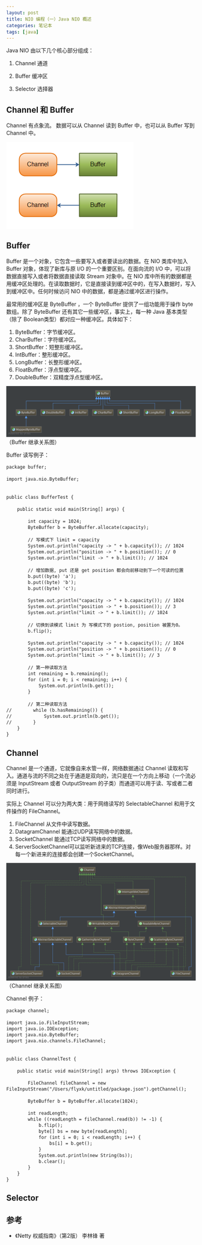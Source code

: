 ```yaml
---
layout: post
title: NIO 编程（一）Java NIO 概述
categories: 笔记本
tags: [java]
---
```


Java NIO 由以下几个核心部分组成：

1. Channel 通道

2. Buffer 缓冲区

3. Selector 选择器

## Channel 和 Buffer

Channel 有点象流。 数据可以从 Channel 读到 Buffer 中，也可以从 Buffer 写到 Channel 中。

![](/assets/images/post/java/overview-channels-buffers.png)

## Buffer

Buffer 是一个对象，它包含一些要写入或者要读出的数据。在 NIO 类库中加入 Buffer 对象，体现了新库与原 I/O 的一个重要区别。在面向流的 I/O 中，可以将数据直接写入或者将数据直接读取 Stream 对象中。在 NIO 库中所有的数据都是用缓冲区处理的。在读取数据时，它是直接读到缓冲区中的，在写入数据时，写入到缓冲区中。任何时候访问 NIO 中的数据，都是通过缓冲区进行操作。

最常用的缓冲区是 ByteBuffer ，一个 ByteBuffer 提供了一组功能用于操作 byte 数组。除了 ByteBuffer 还有其它一些缓冲区，事实上，每一种 Java 基本类型（除了 Boolean类型）都对应一种缓冲区。具体如下：

1. ByteBuffer：字节缓冲区。
2. CharBuffer：字符缓冲区。
3. ShortBuffer：短整形缓冲区。
4. IntBuffer：整形缓冲区。
5. LongBuffer：长整形缓冲区。
6. FloatBuffer：浮点型缓冲区。
7. DoubleBuffer：双精度浮点型缓冲区。

![](/assets/images/post/java/buffer.png)
（Buffer 继承关系图）

Buffer 读写例子：

```
package buffer;

import java.nio.ByteBuffer;


public class BufferTest {

    public static void main(String[] args) {

        int capacity = 1024;
        ByteBuffer b = ByteBuffer.allocate(capacity);

        // 写模式下 limit = capacity
        System.out.println("capacity -> " + b.capacity()); // 1024
        System.out.println("position -> " + b.position()); // 0
        System.out.println("limit -> " + b.limit()); // 1024

        // 增加数据, put 还是 get position 都会向前移动到下一个可读的位置
        b.put((byte) 'a');
        b.put((byte) 'b');
        b.put((byte) 'c');

        System.out.println("capacity -> " + b.capacity()); // 1024
        System.out.println("position -> " + b.position()); // 3
        System.out.println("limit -> " + b.limit()); // 1024

        // 切换到读模式 limit 为 写模式下的 postion, position 被置为0。
        b.flip();

        System.out.println("capacity -> " + b.capacity()); // 1024
        System.out.println("position -> " + b.position()); // 0
        System.out.println("limit -> " + b.limit()); // 3

        // 第一种读取方法
        int remaining = b.remaining();
        for (int i = 0; i < remaining; i++) {
            System.out.println(b.get());
        }

        // 第二种读取方法
//        while (b.hasRemaining()) {
//            System.out.println(b.get());
//        }
    }
}

```

## Channel

Channel 是一个通道，它就像自来水管一样，网络数据通过 Channel 读取和写入。通道与流的不同之处在于通道是双向的，流只是在一个方向上移动（一个流必须是 InputStream 或者 OutputStream 的子类）而通道可以用于读、写或者二者同时进行。

实际上 Channel 可以分为两大类：用于网络读写的 SelectableChannel 和用于文件操作的 FileChannel。

1. FileChannel 从文件中读写数据。
2. DatagramChannel 能通过UDP读写网络中的数据。
3. SocketChannel 能通过TCP读写网络中的数据。
4. ServerSocketChannel可以监听新进来的TCP连接，像Web服务器那样。对每一个新进来的连接都会创建一个SocketChannel。

![](/assets/images/post/java/channel.png)
（Channel 继承关系图）

Channel 例子：

```
package channel;

import java.io.FileInputStream;
import java.io.IOException;
import java.nio.ByteBuffer;
import java.nio.channels.FileChannel;


public class ChannelTest {

    public static void main(String[] args) throws IOException {

        FileChannel fileChannel = new FileInputStream("/Users/flyxk/untitled/package.json").getChannel();

        ByteBuffer b = ByteBuffer.allocate(1024);

        int readLength;
        while ((readLength = fileChannel.read(b)) != -1) {
            b.flip();
            byte[] bs = new byte[readLength];
            for (int i = 0; i < readLength; i++) {
                bs[i] = b.get();
            }
            System.out.println(new String(bs));
            b.clear();
        }
    }
}

```

## Selector



## 参考

* 《Netty 权威指南》（第2版） 李林锋 著
